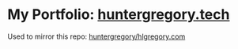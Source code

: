 # My Portfolio: [huntergregory.tech](https://huntergregory.tech)

Used to mirror this repo: [huntergregory/hlgregory.com](https://github.com/huntergregory/hlgregory.com)
